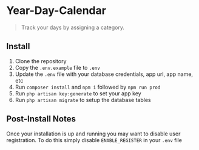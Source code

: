 # Year-Day-Calendar

> Track your days by assigning a category.

## Install
1. Clone the repository
2. Copy the `.env.example` file to `.env`
3. Update the `.env` file with your database credentials, app url, app name, etc
4. Run `composer install` and `npm i` followed by `npm run prod`
5. Run `php artisan key:generate` to set your app key
6. Run `php artisan migrate` to setup the database tables

## Post-Install Notes
Once your installation is up and running you may want to disable user registration. 
To do this simply disable `ENABLE_REGISTER` in your `.env` file
